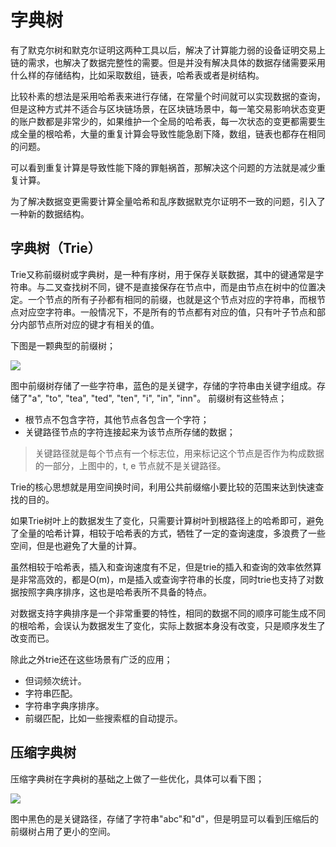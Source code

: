 # 字典树
有了默克尔树和默克尔证明这两种工具以后，解决了计算能力弱的设备证明交易上链的需求，也解决了数据完整性的需要。但是并没有解决具体的数据存储需要采用什么样的存储结构，比如采取数组，链表，哈希表或者是树结构。

比较朴素的想法是采用哈希表来进行存储，在常量个时间就可以实现数据的查询，但是这种方式并不适合与区块链场景，在区块链场景中，每一笔交易影响状态变更的账户数都是非常少的，如果维护一个全局的哈希表，每一次状态的变更都需要生成全量的根哈希，大量的重复计算会导致性能急剧下降，数组，链表也都存在相同的问题。

可以看到重复计算是导致性能下降的罪魁祸首，那解决这个问题的方法就是减少重复计算。

为了解决数据变更需要计算全量哈希和乱序数据默克尔证明不一致的问题，引入了一种新的数据结构。
## 字典树（Trie）

Trie又称前缀树或字典树，是一种有序树，用于保存关联数据，其中的键通常是字符串。与二叉查找树不同，键不是直接保存在节点中，而是由节点在树中的位置决定。一个节点的所有子孙都有相同的前缀，也就是这个节点对应的字符串，而根节点对应空字符串。一般情况下，不是所有的节点都有对应的值，只有叶子节点和部分内部节点所对应的键才有相关的值。

下图是一颗典型的前缀树；

![](https://github.com/Ice-Storm/structure-and-interpretation-of-blockchain/blob/master/img/chapter_6/6_3.png?raw=true)

图中前缀树存储了一些字符串，蓝色的是关键字，存储的字符串由关键字组成。存储了"a", "to", "tea", "ted", "ten", "i", "in", "inn"。
前缀树有这些特点；
- 根节点不包含字符，其他节点各包含一个字符；
- 关键路径节点的字符连接起来为该节点所存储的数据；

> 关键路径就是每个节点有一个标志位，用来标记这个节点是否作为构成数据的一部分，上图中的，t, e 节点就不是关键路径。

Trie的核心思想就是用空间换时间，利用公共前缀缩小要比较的范围来达到快速查找的目的。

如果Trie树叶上的数据发生了变化，只需要计算树叶到根路径上的哈希即可，避免了全量的哈希计算，相较于哈希表的方式，牺牲了一定的查询速度，多浪费了一些空间，但是也避免了大量的计算。

虽然相较于哈希表，插入和查询速度有不足，但是trie的插入和查询的效率依然算是非常高效的，都是O(m)，m是插入或查询字符串的长度，同时trie也支持了对数据按照字典序排序，这也是哈希表所不具备的特点。

对数据支持字典排序是一个非常重要的特性，相同的数据不同的顺序可能生成不同的根哈希，会误认为数据发生了变化，实际上数据本身没有改变，只是顺序发生了改变而已。

除此之外trie还在这些场景有广泛的应用；
- 但词频次统计。
- 字符串匹配。
- 字符串字典序排序。
- 前缀匹配，比如一些搜索框的自动提示。

## 压缩字典树

压缩字典树在字典树的基础之上做了一些优化，具体可以看下图；

![](https://github.com/Ice-Storm/structure-and-interpretation-of-blockchain/blob/master/img/chapter_6/6_4.png?raw=true)

图中黑色的是关键路径，存储了字符串"abc"和"d"，但是明显可以看到压缩后的前缀树占用了更小的空间。